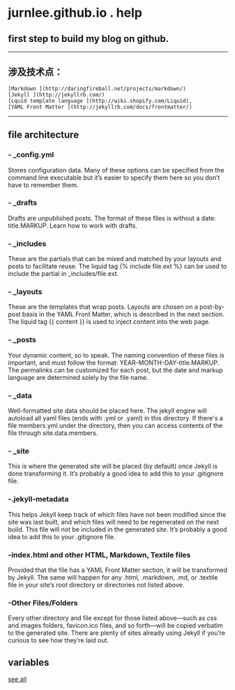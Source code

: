 # jurnlee.github.io . help

## first step to build my blog on github.
 
----
## 涉及技术点：
	[Markdown ](http://daringfireball.net/projects/markdown/)
	[Jekyll ](http://jekyllrb.com/)
	[Lquid template language ](http://wiki.shopify.com/Liquid), 
	[YAML Front Matter ](http://jekyllrb.com/docs/frontmatter/)

----
## file architecture
### - _config.yml
Stores configuration data. Many of these options can be specified from the command line executable but it’s easier to specify them here so you don’t have to remember them.
### - _drafts
Drafts are unpublished posts. The format of these files is without a date: title.MARKUP. Learn how to work with drafts.
### - _includes
These are the partials that can be mixed and matched by your layouts and posts to facilitate reuse. The liquid tag {% include file.ext %} can be used to include the partial in _includes/file.ext.
### - _layouts
These are the templates that wrap posts. Layouts are chosen on a post-by-post basis in the YAML Front Matter, which is described in the next section. The liquid tag  {{ content }} is used to inject content into the web page.
### - _posts
Your dynamic content, so to speak. The naming convention of these files is important, and must follow the format: YEAR-MONTH-DAY-title.MARKUP. The permalinks can be customized for each post, but the date and markup language are determined solely by the file name.
### - _data
Well-formatted site data should be placed here. The jekyll engine will autoload all yaml files (ends with  .yml or .yaml) in this directory. If there's a file members.yml under the directory, then you can access contents of the file through site.data.members.
### - _site
This is where the generated site will be placed (by default) once Jekyll is done transforming it. It’s probably a good idea to add this to your .gitignore file.
### -.jekyll-metadata
This helps Jekyll keep track of which files have not been modified since the site was last built, and which files will need to be regenerated on the next build. This file will not be included in the generated site. It’s probably a good idea to add this to your .gitignore file.
### -index.html and other HTML, Markdown, Textile files
Provided that the file has a YAML Front Matter section, it will be transformed by Jekyll. The same will happen for any .html, .markdown,  .md, or .textile file in your site’s root directory or directories not listed above.
### -Other Files/Folders
Every other directory and file except for those listed above—such as css and images folders,  favicon.ico files, and so forth—will be copied verbatim to the generated site. There are plenty of sites already using Jekyll if you’re curious to see how they’re laid out.

## variables
[see all](http://jekyllrb.com/docs/variables/)

